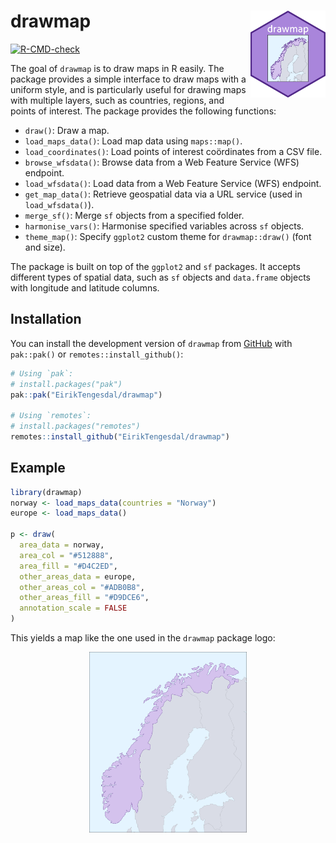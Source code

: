 
<!-- README.md is generated from README.Rmd. Please edit that file -->

# drawmap <a href="https://eiriktengesdal.github.io/drawmap/"><img src="man/figures/logo_1200dpi.png" align="right" height="139" alt="drawmap website"/></a>

<!-- badges: start -->

[![R-CMD-check](https://github.com/EirikTengesdal/drawmap/actions/workflows/R-CMD-check.yaml/badge.svg)](https://github.com/EirikTengesdal/drawmap/actions/workflows/R-CMD-check.yaml)
<!-- badges: end -->

The goal of `drawmap` is to draw maps in R easily. The package provides
a simple interface to draw maps with a uniform style, and is
particularly useful for drawing maps with multiple layers, such as
countries, regions, and points of interest. The package provides the
following functions:

- `draw()`: Draw a map.
- `load_maps_data()`: Load map data using `maps::map()`.
- `load_coordinates()`: Load points of interest coördinates from a CSV
  file.
- `browse_wfsdata()`: Browse data from a Web Feature Service (WFS)
  endpoint.
- `load_wfsdata()`: Load data from a Web Feature Service (WFS) endpoint.
- `get_map_data()`: Retrieve geospatial data via a URL service (used in
  `load_wfsdata()`).
- `merge_sf()`: Merge `sf` objects from a specified folder.
- `harmonise_vars()`: Harmonise specified variables across `sf` objects.
- `theme_map()`: Specify `ggplot2` custom theme for `drawmap::draw()`
  (font and size).

The package is built on top of the `ggplot2` and `sf` packages. It
accepts different types of spatial data, such as `sf` objects and
`data.frame` objects with longitude and latitude columns.

## Installation

You can install the development version of `drawmap` from
[GitHub](https://github.com/) with `pak::pak()` or
`remotes::install_github()`:

``` r
# Using `pak`:
# install.packages("pak")
pak::pak("EirikTengesdal/drawmap")

# Using `remotes`:
# install.packages("remotes")
remotes::install_github("EirikTengesdal/drawmap")
```

## Example

``` r
library(drawmap)
norway <- load_maps_data(countries = "Norway")
europe <- load_maps_data()

p <- draw(
  area_data = norway,
  area_col = "#512888",
  area_fill = "#D4C2ED",
  other_areas_data = europe,
  other_areas_col = "#ADB0B8",
  other_areas_fill = "#D9DCE6",
  annotation_scale = FALSE
)
```

This yields a map like the one used in the `drawmap` package logo:

<img src="man/figures/README-map-1.png" width="50%" style="display: block; margin: auto;" />
